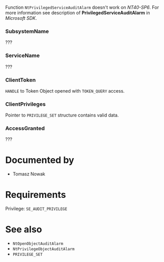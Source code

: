 Function `NtPrivilegedServiceAuditAlarm` doesn't work on *NT40-SP6*. For more information see description of **PrivilegedServiceAuditAlarm** in *Microsoft SDK*.

### SubsystemName

???

### ServiceName

???

### ClientToken

`HANDLE` to Token Object opened with `TOKEN_QUERY` access.

### ClientPrivileges

Pointer to `PRIVILEGE_SET` structure contains valid data.

### AccessGranted

???

# Documented by

* Tomasz Nowak

# Requirements

Privilege: `SE_AUDIT_PRIVILEGE`

# See also

* `NtOpenObjectAuditAlarm`
* `NtPrivilegeObjectAuditAlarm`
* `PRIVILEGE_SET`
